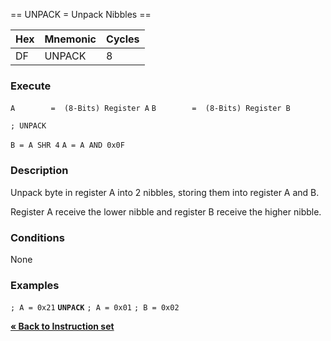\== UNPACK = Unpack Nibbles ==

| Hex | Mnemonic | Cycles |
| --- | -------- | ------ |
| DF  | UNPACK   | 8      |

### Execute

`A        =  (8-Bits) Register A`
`B        =  (8-Bits) Register B`

`; UNPACK`

`B = A SHR 4`
`A = A AND 0x0F`

### Description

Unpack byte in register A into 2 nibbles, storing them into register A
and B.

Register A receive the lower nibble and register B receive the higher
nibble.

### Conditions

None

### Examples

`; A = 0x21`
**`UNPACK`**
`; A = 0x01`
`; B = 0x02`

[**« Back to Instruction set**](PM_InstructionList.md "wikilink")